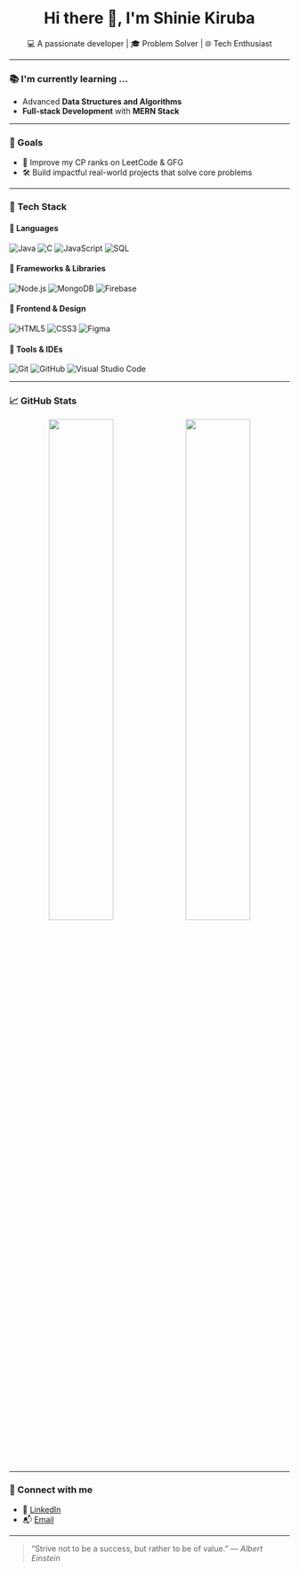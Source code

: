 
<h1 align="center">Hi there 👋, I'm Shinie Kiruba</h1>
<p align="center">
  💻 A passionate developer | 🎓 Problem Solver | 🌐 Tech Enthusiast
</p>

---

### 📚 I'm currently learning ...
- Advanced **Data Structures and Algorithms**
- **Full-stack Development** with **MERN Stack**

---

### 🎯 Goals  
- 🧠 Improve my CP ranks on LeetCode & GFG  
- 🛠️ Build impactful real-world projects that solve core problems

---

### 💼 Tech Stack

#### 🚀 Languages
![Java](https://img.shields.io/badge/Java-ED8B00?style=flat-square&logo=java&logoColor=white)
![C](https://img.shields.io/badge/C-00599C?style=flat-square&logo=c&logoColor=white)
![JavaScript](https://img.shields.io/badge/JavaScript-F7DF1E?style=flat-square&logo=javascript&logoColor=black)
![SQL](https://img.shields.io/badge/SQL-4479A1?style=flat-square&logo=postgresql&logoColor=white)

#### 🧠 Frameworks & Libraries
![Node.js](https://img.shields.io/badge/Node.js-339933?style=flat-square&logo=node.js&logoColor=white)
![MongoDB](https://img.shields.io/badge/MongoDB-4EA94B?style=flat-square&logo=mongodb&logoColor=white)
![Firebase](https://img.shields.io/badge/Firebase-FFCA28?style=flat-square&logo=firebase&logoColor=black)

#### 🎨 Frontend & Design
![HTML5](https://img.shields.io/badge/HTML5-e34c26?style=flat-square&logo=html5&logoColor=white)
![CSS3](https://img.shields.io/badge/CSS3-1572B6?style=flat-square&logo=css3&logoColor=white)
![Figma](https://img.shields.io/badge/Figma-F24E1E?style=flat-square&logo=figma&logoColor=white)

#### 🧰 Tools & IDEs
![Git](https://img.shields.io/badge/Git-F05032?style=flat-square&logo=git&logoColor=white)
![GitHub](https://img.shields.io/badge/GitHub-181717?style=flat-square&logo=github&logoColor=white)
![Visual Studio Code](https://img.shields.io/badge/VS_Code-007ACC?style=flat-square&logo=visual-studio-code&logoColor=white)

---

### 📈 GitHub Stats

<p align="center">
  <img src="https://github-readme-stats.vercel.app/api?username=shiniekiruba&show_icons=true&theme=tokyonight" width="48%" />
  <img src="https://github-readme-streak-stats.herokuapp.com/?user=shiniekiruba&theme=tokyonight" width="48%" />
</p>

---

### 🔗 Connect with me

- 💼 [LinkedIn](https://www.linkedin.com/in/shinie-kiruba-6535b2257/)
- 📬 [Email](mailto:shiniekiruba30@gmail.com)

---

> “Strive not to be a success, but rather to be of value.” — *Albert Einstein*


